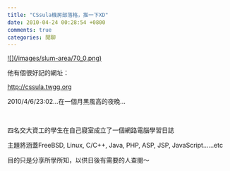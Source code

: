 ```yaml
---
title: "CSsula機房部落格，推一下XD"
date: 2010-04-24 00:28:54 +0800
comments: true
categories: 閒聊
---
```


<p><a target="_blank" href="http://cssula.twgg.org">![](/images/slum-area/70_0.png)</a></p><p>他有個很好記的網址：</p><p><a target="_blank" href="http://cssula.twgg.org">http://cssula.twgg.org</a></p><p>2010/4/6/23:02&hellip;在一個月黑風高的夜晚&hellip;</p><p><span id="more-3">&nbsp;</span></p><p>四名交大資工的學生在自己寢室成立了一個網路電腦學習日誌</p><p>主題將涵蓋FreeBSD, Linux, C/C++, Java, PHP, ASP, JSP, JavaScript&hellip;&hellip;etc</p><p>目的只是分享所學所知，以供日後有需要的人查閱～</p><p>&nbsp;</p>

